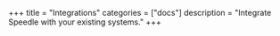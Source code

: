 +++
title = "Integrations"
categories = ["docs"]
description = "Integrate Speedle with your existing systems."
+++
